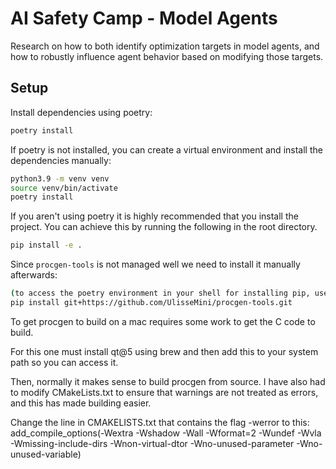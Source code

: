 # AI Safety Camp - Model Agents
Research on how to both identify optimization targets in model agents, and how to robustly influence agent behavior based on modifying those targets.

## Setup
Install dependencies using poetry:
```bash
poetry install
```

If poetry is not installed, you can create a virtual environment and install the dependencies manually:
```bash
python3.9 -m venv venv
source venv/bin/activate
poetry install
```
If you aren't using poetry it is highly recommended that you install the project. 
You can achieve this by running the following in the root directory.
```bash
pip install -e .
```


Since `procgen-tools` is not managed well we need to install it manually afterwards:
```bash
(to access the poetry environment in your shell for installing pip, use the command: "poetry shell")
pip install git+https://github.com/UlisseMini/procgen-tools.git
```  

To get procgen to build on a mac requires some work to get the C code to build.

For this one must install qt@5 using brew and then add this to your system path so you can access it.

Then, normally it makes sense to build procgen from source. I have also had to modify CMakeLists.txt to ensure that warnings are not treated as errors, and this has made building easier.

Change the line in CMAKELISTS.txt that contains the flag -werror to this:
add_compile_options(-Wextra -Wshadow -Wall -Wformat=2 -Wundef -Wvla -Wmissing-include-dirs -Wnon-virtual-dtor -Wno-unused-parameter -Wno-unused-variable)
